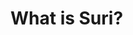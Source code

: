 <script setup>import {useRouter} from 'vitepress';
import {useLocalStorage} from '@vueuse/core';
import {isClientSide} from '.vitepress/theme/utils/clientOnly';

const router = useRouter();
const language = useLocalStorage('lang', 'en');

if (isClientSide()){
    location.replace(`${location.origin}/${language.value}/`);
}
</script>

# What is Suri?